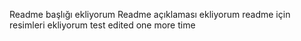 Readme başlığı ekliyorum
Readme açıklaması ekliyorum
readme için resimleri ekliyorum
test edited one more time
